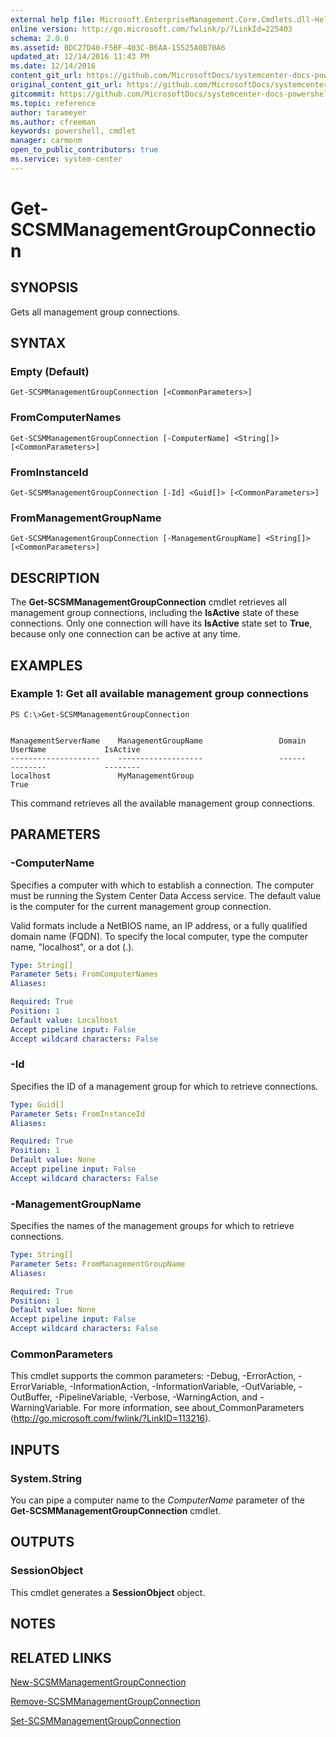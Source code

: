 ```yaml
---
external help file: Microsoft.EnterpriseManagement.Core.Cmdlets.dll-Help.xml
online version: http://go.microsoft.com/fwlink/p/?LinkId=225403
schema: 2.0.0
ms.assetid: BDC27D40-F5BF-403C-B6AA-15525A0B70A6
updated_at: 12/14/2016 11:43 PM
ms.date: 12/14/2016
content_git_url: https://github.com/MicrosoftDocs/systemcenter-docs-powershell/blob/master/systemcenter-cmdlets/SystemCenter2016/ServiceManagerCore/v1.0/Get-SCSMManagementGroupConnection.md
original_content_git_url: https://github.com/MicrosoftDocs/systemcenter-docs-powershell/blob/master/systemcenter-cmdlets/SystemCenter2016/ServiceManagerCore/v1.0/Get-SCSMManagementGroupConnection.md
gitcommit: https://github.com/MicrosoftDocs/systemcenter-docs-powershell/blob/96cd9bd2780eb6b78c540fa00d3b8a4313e3ed40/systemcenter-cmdlets/SystemCenter2016/ServiceManagerCore/v1.0/Get-SCSMManagementGroupConnection.md
ms.topic: reference
author: tarameyer
ms.author: cfreeman
keywords: powershell, cmdlet
manager: carmonm
open_to_public_contributors: true
ms.service: system-center
---
```


# Get-SCSMManagementGroupConnection

## SYNOPSIS
Gets all management group connections.

## SYNTAX

### Empty (Default)
```
Get-SCSMManagementGroupConnection [<CommonParameters>]
```

### FromComputerNames
```
Get-SCSMManagementGroupConnection [-ComputerName] <String[]> [<CommonParameters>]
```

### FromInstanceId
```
Get-SCSMManagementGroupConnection [-Id] <Guid[]> [<CommonParameters>]
```

### FromManagementGroupName
```
Get-SCSMManagementGroupConnection [-ManagementGroupName] <String[]> [<CommonParameters>]
```

## DESCRIPTION
The **Get-SCSMManagementGroupConnection** cmdlet retrieves all management group connections, including the **IsActive** state of these connections.
Only one connection will have its **IsActive** state set to **True**, because only one connection can be active at any time.

## EXAMPLES

### Example 1: Get all available management group connections
```
PS C:\>Get-SCSMManagementGroupConnection


ManagementServerName    ManagementGroupName                 Domain          UserName             IsActive
--------------------    -------------------                 ------          --------             --------
localhost               MyManagementGroup                                                        True
```

This command retrieves all the available management group connections.

## PARAMETERS

### -ComputerName
Specifies a computer with which to establish a connection.
The computer must be running the System Center Data Access service.
The default value is the computer for the current management group connection.

Valid formats include a NetBIOS name, an IP address, or a fully qualified domain name (FQDN).
To specify the local computer, type the computer name, "localhost", or a dot (.).

```yaml
Type: String[]
Parameter Sets: FromComputerNames
Aliases: 

Required: True
Position: 1
Default value: Localhost
Accept pipeline input: False
Accept wildcard characters: False
```

### -Id
Specifies the ID of a management group for which to retrieve connections.

```yaml
Type: Guid[]
Parameter Sets: FromInstanceId
Aliases: 

Required: True
Position: 1
Default value: None
Accept pipeline input: False
Accept wildcard characters: False
```

### -ManagementGroupName
Specifies the names of the management groups for which to retrieve connections.

```yaml
Type: String[]
Parameter Sets: FromManagementGroupName
Aliases: 

Required: True
Position: 1
Default value: None
Accept pipeline input: False
Accept wildcard characters: False
```

### CommonParameters
This cmdlet supports the common parameters: -Debug, -ErrorAction, -ErrorVariable, -InformationAction, -InformationVariable, -OutVariable, -OutBuffer, -PipelineVariable, -Verbose, -WarningAction, and -WarningVariable. For more information, see about_CommonParameters (http://go.microsoft.com/fwlink/?LinkID=113216).

## INPUTS

### System.String
You can pipe a computer name to the *ComputerName* parameter of the **Get-SCSMManagementGroupConnection** cmdlet.

## OUTPUTS

### SessionObject
This cmdlet generates a **SessionObject** object.

## NOTES

## RELATED LINKS

[New-SCSMManagementGroupConnection](xref:SystemCenter2016/ServiceManagerCore/v1.0/New-SCSMManagementGroupConnection.md)

[Remove-SCSMManagementGroupConnection](xref:SystemCenter2016/ServiceManagerCore/v1.0/Remove-SCSMManagementGroupConnection.md)

[Set-SCSMManagementGroupConnection](xref:SystemCenter2016/ServiceManagerCore/v1.0/Set-SCSMManagementGroupConnection.md)

